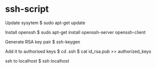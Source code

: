 # ssh-script

Update sysytem
$ sudo apt-get update

Install openssh
$ sudo apt-get install openssh-server openssh-client

Generate RSA key pair
$ ssh-keygen

Add it to authorised keys
$ cd .ssh
$ cat id_rsa.pub >> authorized_keys

ssh to localhost
$ ssh localhost

